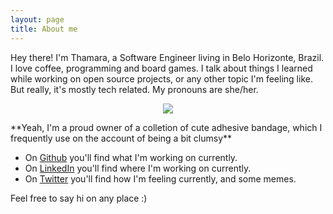 ```yaml
---
layout: page
title: About me
---
```


<p class="message">
  Hey there! I'm Thamara, a Software Engineer living in Belo Horizonte, Brazil. I love coffee, programming and board games. I talk about things I learned while working on open source projects, or any other topic I'm feeling like. But really, it's mostly tech related. My pronouns are she/her.
</p>

<p align="center">
  <img src="https://pbs.twimg.com/profile_images/1288263389588918277/Er29bTfn_400x400.jpg"/>
</p>
**Yeah, I'm a proud owner of a colletion of cute adhesive bandage, which I frequently use on the account of being a bit clumsy**

* On [Github](https://github.com/thamara) you'll find what I'm working on currently.
* On [LinkedIn](https://www.linkedin.com/in/thamara-andrade/) you'll find where I'm working on currently.
* On [Twitter](https://twitter.com/thamyk) you'll find how I'm feeling currently, and some memes.

Feel free to say hi on any place :)
